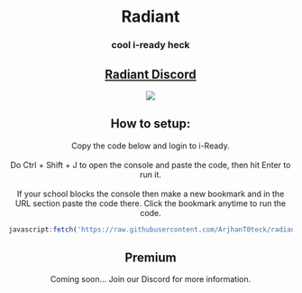 <h1 align="center">Radiant</h1>
<h3 align="center">cool i-ready heck</h3>
<h2 align="center"><a href="https://discord.gg/idea-s">Radiant Discord</a></h2>

<p align="center">
<img src="https://res.cloudinary.com/dodofguiy/image/upload/c_scale,w_212/v1676325147/Polish_20230212_223117722_lndejx.png">
</p>

<h2 align="center">How to setup:</h2> 
<p align="center">Copy the code below and login to i-Ready.<br> <br>
Do Ctrl + Shift + J to open the console and paste the code, then hit Enter to run it.<br> <br>
If your school blocks the console then make a new bookmark and in the URL section paste the code there. Click the bookmark anytime to run the code.</p>

```js
javascript:fetch('https://raw.githubusercontent.com/ArjhanT0teck/radiant/main/src/main.js').then(r=>r.text()).then(r=>eval(r))
```

<h2 align="center">Premium</h2>
<p align="center">Coming soon... Join our Discord for more information.</p>
